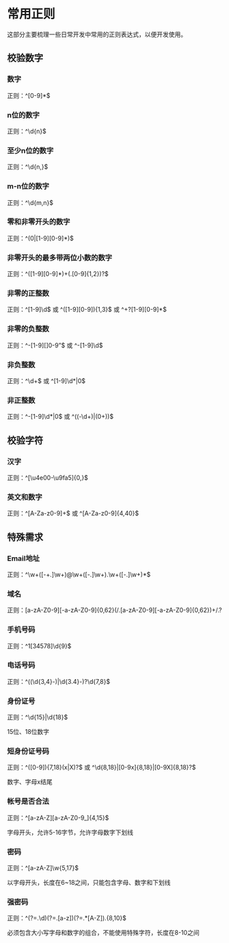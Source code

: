 # 常用正则

这部分主要梳理一些日常开发中常用的正则表达式，以便开发使用。

## 校验数字

### 数字

正则：^[0-9]*$

### n位的数字

正则：^\d{n}$

### 至少n位的数字

正则：^\d{n,}$

### m-n位的数字

正则：^\d{m,n}$

### 零和非零开头的数字

正则：^(0|[1-9][0-9]*)$

### 非零开头的最多带两位小数的数字

正则：^([1-9][0-9]*)+(.[0-9]{1,2})?$

### 非零的正整数

正则：^[1-9]\d$ 或 ^([1-9][0-9]){1,3}$ 或 ^+?[1-9][0-9]*$

### 非零的负整数

正则：^-[1-9][]0-9”$ 或 ^-[1-9]\d$

### 非负整数

正则：^\d+$ 或 ^[1-9]\d*|0$

### 非正整数

正则：^-[1-9]\d*|0$ 或 ^((-\d+)|(0+))$


## 校验字符

### 汉字

正则：^[\u4e00-\u9fa5]{0,}$

### 英文和数字

正则：^[A-Za-z0-9]+$ 或 ^[A-Za-z0-9]{4,40}$

## 特殊需求

### Email地址

正则：^\w+([-+.]\w+)@\w+([-.]\w+).\w+([-.]\w+)*$

### 域名

正则：[a-zA-Z0-9][-a-zA-Z0-9]{0,62}(/.[a-zA-Z0-9][-a-zA-Z0-9]{0,62})+/.?

### 手机号码

正则：^1[34578]\d{9}$

### 电话号码

正则：^((\d{3,4}-)|\d{3.4}-)?\d{7,8}$

### 身份证号

正则：^\d{15}|\d{18}$

15位、18位数字

### 短身份证号码

正则：^([0-9]){7,18}(x|X)?$ 或 ^\d{8,18}|[0-9x]{8,18}|[0-9X]{8,18}?$

数字、字母x结尾

### 帐号是否合法

正则：^[a-zA-Z][a-zA-Z0-9_]{4,15}$

字母开头，允许5-16字节，允许字母数字下划线

### 密码

正则：^[a-zA-Z]\w{5,17}$

以字母开头，长度在6~18之间，只能包含字母、数字和下划线

### 强密码

正则：^(?=.\d)(?=.[a-z])(?=.*[A-Z]).{8,10}$

必须包含大小写字母和数字的组合，不能使用特殊字符，长度在8-10之间